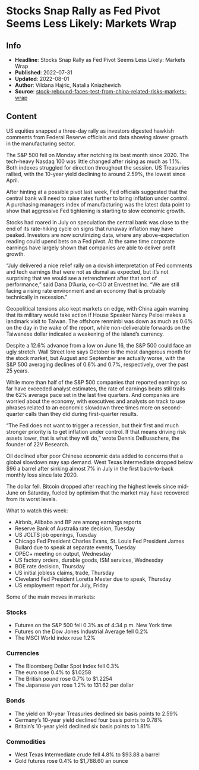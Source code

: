 # Stocks Snap Rally as Fed Pivot Seems Less Likely: Markets Wrap

## Info

*   **Headline**: Stocks Snap Rally as Fed Pivot Seems Less Likely: Markets Wrap
*   **Published**: 2022-07-31
*   **Updated**: 2022-08-01
*   **Author**: Vildana Hajric, Natalia Kniazhevich
*   **Source**: [stock-rebound-faces-test-from-china-related-risks-markets-wrap](https://www.bloomberg.com/news/articles/2022-07-31/stock-rebound-faces-test-from-china-related-risks-markets-wrap)
## Content




US equities snapped a three-day rally as investors digested hawkish comments from Federal Reserve officials and data showing slower growth in the manufacturing sector.

The S&P 500 fell on Monday after notching its best month since 2020. The tech-heavy Nasdaq 100 was little changed after rising as much as 1.1%. Both indexes struggled for direction throughout the session. US Treasuries rallied, with the 10-year yield declining to around 2.59%, the lowest since April.

After hinting at a possible pivot last week, Fed officials suggested that the central bank will need to raise rates further to bring inflation under control. A purchasing managers index of manufacturing was the latest data point to show that aggressive Fed tightening is starting to slow economic growth.

Stocks had roared in July on speculation the central bank was close to the end of its rate-hiking cycle on signs that runaway inflation may have peaked. Investors are now scrutinizing data, where any above-expectation reading could upend bets on a Fed pivot. At the same time corporate earnings have largely shown that companies are able to deliver profit growth.

“July delivered a nice relief rally on a dovish interpretation of Fed comments and tech earnings that were not as dismal as expected, but it’s not surprising that we would see a retrenchment after that sort of performance,” said Dana D’Auria, co-CIO at Envestnet Inc. “We are still facing a rising rate environment and an economy that is probably technically in recession.”

Geopolitical tensions also kept markets on edge, with China again warning that its military would take action if House Speaker Nancy Pelosi makes a landmark visit to Taiwan. The offshore renminbi was down as much as 0.6% on the day in the wake of the report, while non-deliverable forwards on the Taiwanese dollar indicated a weakening of the island’s currency.

Despite a 12.6% advance from a low on June 16, the S&P 500 could face an ugly stretch. Wall Street lore says October is the most dangerous month for the stock market, but August and September are actually worse, with the S&P 500 averaging declines of 0.6% and 0.7%, respectively, over the past 25 years.

While more than half of the S&P 500 companies that reported earnings so far have exceeded analyst estimates, the rate of earnings beats still trails the 62% average pace set in the last five quarters. And companies are worried about the economy, with executives and analysts on track to use phrases related to an economic slowdown three times more on second-quarter calls than they did during first-quarter results.

“The Fed does not want to trigger a recession, but their first and much stronger priority is to get inflation under control. If that means driving risk assets lower, that is what they will do,” wrote Dennis DeBusschere, the founder of 22V Research.

Oil declined after poor Chinese economic data added to concerns that a global slowdown may sap demand. West Texas Intermediate dropped below $96 a barrel after sinking almost 7% in July in the first back-to-back monthly loss since late 2020.

The dollar fell. Bitcoin dropped after reaching the highest levels since mid-June on Saturday, fueled by optimism that the market may have recovered from its worst levels.

What to watch this week:

*   Airbnb, Alibaba and BP are among earnings reports
*   Reserve Bank of Australia rate decision, Tuesday
*   US JOLTS job openings, Tuesday
*   Chicago Fed President Charles Evans, St. Louis Fed President James Bullard due to speak at separate events, Tuesday
*   OPEC+ meeting on output, Wednesday
*   US factory orders, durable goods, ISM services, Wednesday
*   BOE rate decision, Thursday
*   US initial jobless claims, trade, Thursday
*   Cleveland Fed President Loretta Mester due to speak, Thursday
*   US employment report for July, Friday

Some of the main moves in markets:

### Stocks

*   Futures on the S&P 500 fell 0.3% as of 4:34 p.m. New York time
*   Futures on the Dow Jones Industrial Average fell 0.2%
*   The MSCI World index rose 1.2%

### Currencies

*   The Bloomberg Dollar Spot Index fell 0.3%
*   The euro rose 0.4% to $1.0258
*   The British pound rose 0.7% to $1.2254
*   The Japanese yen rose 1.2% to 131.62 per dollar

### Bonds

*   The yield on 10-year Treasuries declined six basis points to 2.59%
*   Germany’s 10-year yield declined four basis points to 0.78%
*   Britain’s 10-year yield declined six basis points to 1.81%

### Commodities

*   West Texas Intermediate crude fell 4.8% to $93.88 a barrel
*   Gold futures rose 0.4% to $1,788.60 an ounce